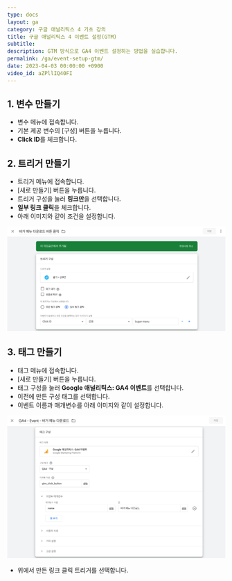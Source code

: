 ```yaml
---
type: docs
layout: ga
category: 구글 애널리틱스 4 기초 강의
title: 구글 애널리틱스 4 이벤트 설정(GTM)
subtitle: 
description: GTM 방식으로 GA4 이벤트 설정하는 방법을 실습합니다.
permalink: /ga/event-setup-gtm/
date: 2023-04-03 00:00:00 +0900
video_id: aZPllIQ40FI
---
```


## 1. 변수 만들기

- 변수 메뉴에 접속합니다.
- 기본 제공 변수의 [구성] 버튼을 누릅니다.
- **Click ID**를 체크합니다.

## 2. 트리거 만들기

- 트리거 메뉴에 접속합니다.
- [새로 만들기] 버튼을 누릅니다.
- 트리거 구성을 눌러 **링크만**을 선택합니다.
- **일부 링크 클릭**을 체크합니다.
- 아래 이미지와 같이 조건을 설정합니다.

![트리거 설정](/images/docs/ga/event-setup-gtm/01.png)

## 3. 태그 만들기

- 태그 메뉴에 접속합니다.
- [새로 만들기] 버튼을 누릅니다.
- 태그 구성을 눌러 **Google 애널리틱스: GA4 이벤트**를 선택합니다.
- 이전에 만든 구성 태그를 선택합니다.
- 이벤트 이름과 매개변수를 아래 이미지와 같이 설정합니다.

![태그 설정](/images/docs/ga/event-setup-gtm/02.png)

- 위에서 만든 링크 클릭 트리거를 선택합니다.